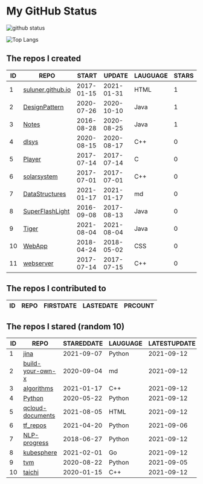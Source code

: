 # My GitHub Status

<img src="https://github-readme-stats-1.yihong0618.vercel.app/api?username=ThaddeusJiang&show_icons=true&&&hide_title=true&count_private=true" alt="github status" />

![Top Langs](https://github-readme-stats-1.yihong0618.vercel.app/api/top-langs/?username=ThaddeusJiang&layout=compact)

<!--START_SECTION:my_github-->
## The repos I created
| ID |                               REPO                                |   START    |   UPDATE   | LAUGUAGE | STARS |
|----|-------------------------------------------------------------------|------------|------------|----------|-------|
|  1 | [suluner.github.io](https://github.com/suluner/suluner.github.io) | 2017-01-15 | 2021-01-31 | HTML     |     1 |
|  2 | [DesignPattern](https://github.com/suluner/DesignPattern)         | 2020-07-26 | 2020-10-10 | Java     |     1 |
|  3 | [Notes](https://github.com/suluner/Notes)                         | 2016-08-28 | 2020-08-25 | Java     |     1 |
|  4 | [dlsys](https://github.com/suluner/dlsys)                         | 2020-08-15 | 2020-08-17 | C++      |     0 |
|  5 | [Player](https://github.com/suluner/Player)                       | 2017-07-14 | 2017-07-14 | C        |     0 |
|  6 | [solarsystem](https://github.com/suluner/solarsystem)             | 2017-07-01 | 2017-07-01 | C++      |     0 |
|  7 | [DataStructures](https://github.com/suluner/DataStructures)       | 2021-01-17 | 2021-01-17 | md       |     0 |
|  8 | [SuperFlashLight](https://github.com/suluner/SuperFlashLight)     | 2016-09-08 | 2017-08-13 | Java     |     0 |
|  9 | [Tiger](https://github.com/suluner/Tiger)                         | 2021-08-04 | 2021-08-04 | Java     |     0 |
| 10 | [WebApp](https://github.com/suluner/WebApp)                       | 2018-04-24 | 2018-05-02 | CSS      |     0 |
| 11 | [webserver](https://github.com/suluner/webserver)                 | 2017-07-14 | 2017-07-15 | C++      |     0 |

## The repos I contributed to
| ID | REPO | FIRSTDATE | LASTEDATE | PRCOUNT |
|----|------|-----------|-----------|---------|

## The repos I stared (random 10)
| ID |                                  REPO                                  | STAREDDATE | LAUGUAGE | LATESTUPDATE |
|----|------------------------------------------------------------------------|------------|----------|--------------|
|  1 | [jina](https://github.com/jina-ai/jina)                                | 2021-09-07 | Python   | 2021-09-12   |
|  2 | [build-your-own-x](https://github.com/danistefanovic/build-your-own-x) | 2020-09-04 | md       | 2021-09-12   |
|  3 | [algorithms](https://github.com/xtaci/algorithms)                      | 2021-01-17 | C++      | 2021-09-12   |
|  4 | [Python](https://github.com/TheAlgorithms/Python)                      | 2020-05-22 | Python   | 2021-09-12   |
|  5 | [qcloud-documents](https://github.com/tencentyun/qcloud-documents)     | 2021-08-05 | HTML     | 2021-09-12   |
|  6 | [tf_repos](https://github.com/lambdaji/tf_repos)                       | 2021-04-20 | Python   | 2021-09-06   |
|  7 | [NLP-progress](https://github.com/sebastianruder/NLP-progress)         | 2018-06-27 | Python   | 2021-09-12   |
|  8 | [kubesphere](https://github.com/kubesphere/kubesphere)                 | 2021-02-01 | Go       | 2021-09-12   |
|  9 | [tvm](https://github.com/tqchen/tvm)                                   | 2020-08-22 | Python   | 2021-09-05   |
| 10 | [taichi](https://github.com/taichi-dev/taichi)                         | 2020-01-15 | C++      | 2021-09-12   |

<!--END_SECTION:my_github-->